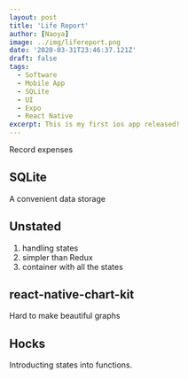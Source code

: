 ```yaml
---
layout: post
title: 'Life Report'
author: [Naoya]
image: ../img/lifereport.png
date: '2020-03-31T23:46:37.121Z'
draft: false
tags:
  - Software
  - Mobile App
  - SQLite
  - UI
  - Expo
  - React Native
excerpt: This is my first ios app released!
---
```


Record expenses

## SQLite

A convenient data storage

## Unstated

1. handling states
2. simpler than Redux
3. container with all the states

## react-native-chart-kit

Hard to make beautiful graphs

## Hocks

Introducting states into functions.

